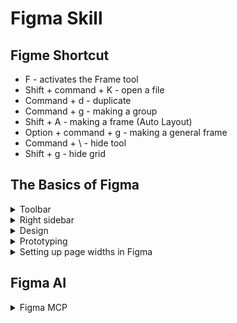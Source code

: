 # Figma Skill

## Figme Shortcut
- F - activates the Frame tool
- Shift + command + K - open a file
- Command + d - duplicate
- Command + g - making a group
- Shift + A - making a frame (Auto Layout)
- Option + command + g - making a general frame
- Command  + \ - hide tool
- Shift + g - hide grid

## The Basics of Figma

<details>
  <summary>Toolbar</summary>

**Scale tool** - Using the scale tool can streamline your design process and ensure that your components maintain their visual balance as you adjust their size.

**Frames tool** - Frames are essentially containers that act as the building blocks for your layouts. They can function like artboards or components, grouping elements together.

**Section tool** - Sections are used primarily for organizing and structuring your Figma files, especially when working on large projects. They act as visual dividers or containers that group multiple frames or elements.

**Slice tool** - The slice tool in Figma lets you define specific areas of your design for export without affecting the overall layout. It’s particularly useful when you need to extract assets or parts of a design that aren’t neatly contained in a frame or group.
</details>

<details>
  <summary>Right sidebar</summary>
  
</details>
<details>
  <summary>Design</summary>
    
### Container
- **Frame** - Best for building and controlling layouts with detailed design and interaction properties.
- **Group** - Group are a geat way to combine layers into a single element. Ideal for simple, temporary organization without the need for advanced layout features.
- **Section** - Perfect for organizing your overall workspace, helping you manage and navigate large projects.

### Components
Components in Figma are reusable design elements that help you maintain consistency, speed up your workflow, and build scalable design systems. 

### Auto Layout vs. Constraints
In auto layout frames, the auto layout settings primarily manage the arrangement of elements. For items placed inside an auto layout frame, the auto layout rules will often take precedence, which might make traditional constraints less noticeable. But in static frames or nested scenarios outside of auto layout, constraints remain very useful for pinning elements to specific positions.
- Auto layout(responsive layout) - When you want to streamline the creation of responsive components and interfaces that need to adapt to varying content sizes automatically.
- Constraints - Constraints allow you to define how elements should behave when their parent frame changes size—pinning them to the top, bottom, left, right, or center. This feature is still essential for responsive design, particularly when you’re not using auto layout. When you need precise control over individual element placement, especially in static designs or when building responsive designs manually.

### Creating style(defined your style)
- Text style
- Color style
- Fill style(images background)
- Effect
- layout Grid 

### Image
- Masks on a image

###Form
</details>  
    
<details>
  <summary>Prototyping</summary>

- Flows and Starting Points
- Interravtions
- Scroll behavior
</details>  

<details>
  <summary>Setting up page widths in Figma</summary>

### Setting up page widths in Figma
- **Website (Desktop)Recommended width: 1440px**
    - **Safe content area: 1280px or 1140px** (max width for readable content)
    - **Grid system**: Use 12 columns, 1140px max width, 20–30px gutters
    - 1920px (Full HD, for large screens)
    - 1280px (Smaller laptops)
    - 1024px (Tablet landscape breakpoints)
- Web App **(Dashboard UI) Common design canvas width: 1440px or 1600px**
    - Content area: Often constrained to around 1200px–1280px 

    | Device Type       | Width Range (px) | Notes                                  |
    |-------------------|------------------|----------------------------------------|
    | Mobile (Portrait) | 320–480          | Use 375px as standard reference width  |
    | Mobile (Landscape)| 480–768          | Use 568px or 667px for wider mobiles   |
    | Tablet            | 768–1024         | Use 768px or 834px as base             |
    | Laptop            | 1024–1440        | Use 1280px or 1366px for common layouts|
    | Desktop           | 1440–1920+       | 1440px is industry standard baseline   |

- Tips for Figma Setup
    - Use "Frame" instead of "Artboard" and select a desktop preset like “**Desktop 1440**” or custom dimensions.
    - Apply a grid system (**12 column**) to align content.
    - Keep margins of **at least 16px–24px** on mobile, 60px–120px on desktop.
</details>

## Figma AI

<details>
  <summary>Figma MCP</summary>
  
</details>



